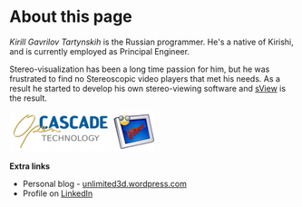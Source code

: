 About this page
======================================

*Kirill Gavrilov Tartynskih* is the Russian programmer.
He's a native of Kirishi, and is currently employed as Principal Engineer.

Stereo-visualization has been a long time passion for him, but he was frustrated to find no Stereoscopic video players that met his needs.
As a result he started to develop his own stereo-viewing software and [sView](https://sview.ru) is the result.

[![Open CASCADE Technology](/images/occt_draw_logo.png)](https://dev.opencascade.org)
[![sView](/images/sview_72.png)](https://sview.ru)

**Extra links**

* Personal blog - [unlimited3d.wordpress.com](https://unlimited3d.wordpress.com)
* Profile on [LinkedIn](https://www.linkedin.com/in/kirill-gavrilov-b63696105)
